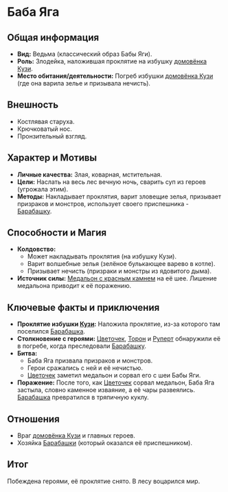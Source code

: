 # Баба Яга

## Общая информация
- **Вид:** Ведьма (классический образ Бабы Яги).
- **Роль:** Злодейка, наложившая проклятие на избушку [домовёнка Кузи](characters/friends_allies/domovyonok_kuzya.md).
- **Место обитания/деятельности:** Погреб избушки [домовёнка Кузи](characters/friends_allies/domovyonok_kuzya.md) (где она варила зелье и призывала нечисть).

## Внешность
- Костлявая старуха.
- Крючковатый нос.
- Пронзительный взгляд.

## Характер и Мотивы
- **Личные качества:** Злая, коварная, мстительная.
- **Цели:** Наслать на весь лес вечную ночь, сварить суп из героев (угрожала этим).
- **Методы:** Накладывает проклятия, варит зловещие зелья, призывает призраков и монстров, использует своего приспешника - [Барабашку](characters/villains/barabashka.md).

## Способности и Магия
- **Колдовство:**
    - Может накладывать проклятия (на избушку Кузи).
    - Варит волшебные зелья (зелёное булькающее варево в котле).
    - Призывает нечисть (призраки и монстры из ядовитого дыма).
- **Источник силы:** [Медальон с красным камнем](artifacts_and_magic/notable_artifacts.md#медальон-с-красным-камнем-бабы-яги) на её шее. Лишение медальона приводит к её поражению.

## Ключевые факты и приключения
- **Проклятие избушки [Кузи](characters/friends_allies/domovyonok_kuzya.md):** Наложила проклятие, из-за которого там поселился [Барабашка](characters/villains/barabashka.md).
- **Столкновение с героями:** [Цветочек](characters/main_heroes/cvetochek.md), [Торон](characters/main_heroes/toron.md) и [Руперт](characters/main_heroes/rupert.md) обнаружили её в погребе, когда преследовали [Барабашку](characters/villains/barabashka.md).
- **Битва:**
    - Баба Яга призвала призраков и монстров.
    - Герои сражались с ней и её нечистью.
    - [Цветочек](characters/main_heroes/cvetochek.md) заметил медальон и сорвал его с шеи Бабы Яги.
- **Поражение:** После того, как [Цветочек](characters/main_heroes/cvetochek.md) сорвал медальон, Баба Яга застыла, словно каменное изваяние, а её чары развеялись. [Барабашка](characters/villains/barabashka.md) превратился в тряпичную куклу.

## Отношения
- Враг [домовёнка Кузи](characters/friends_allies/domovyonok_kuzya.md) и главных героев.
- Хозяйка [Барабашки](characters/villains/barabashka.md) (который оказался её приспешником).

## Итог
Побеждена героями, её проклятие снято. В лесу воцарился мир.